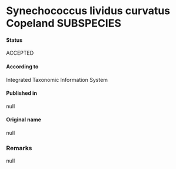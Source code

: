 # Synechococcus lividus curvatus Copeland SUBSPECIES

#### Status
ACCEPTED

#### According to
Integrated Taxonomic Information System

#### Published in
null

#### Original name
null

### Remarks
null